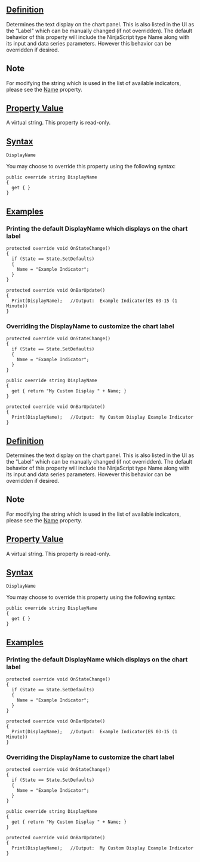 ## [Definition](https://developer.ninjatrader.com/docs/desktop/indicator_displayname\#definition)

Determines the text display on the chart panel. This is also listed in the UI as the "Label" which can be manually changed (if not overridden). The default behavior of this property will include the NinjaScript type Name along with its input and data series parameters. However this behavior can be overridden if desired.

## Note

For modifying the string which is used in the list of available indicators, please see the [Name](https://developer.ninjatrader.com/docs/desktop/name) property.

## [Property Value](https://developer.ninjatrader.com/docs/desktop/indicator_displayname\#property-value)

A virtual string. This property is read-only.

## [Syntax](https://developer.ninjatrader.com/docs/desktop/indicator_displayname\#syntax)

`DisplayName`

You may choose to override this property using the following syntax:

```jsx-150469391 csharp
public override string DisplayName
{
  get { }
}

```

## [Examples](https://developer.ninjatrader.com/docs/desktop/indicator_displayname\#examples)

### Printing the default DisplayName which displays on the chart label

```jsx-150469391 csharp
protected override void OnStateChange()
{
  if (State == State.SetDefaults)
  {
    Name = "Example Indicator";
  }
}

protected override void OnBarUpdate()
{
  Print(DisplayName);   //Output:  Example Indicator(ES 03-15 (1 Minute))
}

```

### Overriding the DisplayName to customize the chart label

```jsx-150469391 csharp
protected override void OnStateChange()
{
  if (State == State.SetDefaults)
  {
    Name = "Example Indicator";
  }
}

public override string DisplayName
{
  get { return "My Custom Display " + Name; }
}

protected override void OnBarUpdate()
{
  Print(DisplayName);   //Output:  My Custom Display Example Indicator
}

```

## [Definition](https://developer.ninjatrader.com/docs/desktop/indicator_displayname\#definition)

Determines the text display on the chart panel. This is also listed in the UI as the "Label" which can be manually changed (if not overridden). The default behavior of this property will include the NinjaScript type Name along with its input and data series parameters. However this behavior can be overridden if desired.

## Note

For modifying the string which is used in the list of available indicators, please see the [Name](https://developer.ninjatrader.com/docs/desktop/name) property.

## [Property Value](https://developer.ninjatrader.com/docs/desktop/indicator_displayname\#property-value)

A virtual string. This property is read-only.

## [Syntax](https://developer.ninjatrader.com/docs/desktop/indicator_displayname\#syntax)

`DisplayName`

You may choose to override this property using the following syntax:

```jsx-150469391 csharp
public override string DisplayName
{
  get { }
}

```

## [Examples](https://developer.ninjatrader.com/docs/desktop/indicator_displayname\#examples)

### Printing the default DisplayName which displays on the chart label

```jsx-150469391 csharp
protected override void OnStateChange()
{
  if (State == State.SetDefaults)
  {
    Name = "Example Indicator";
  }
}

protected override void OnBarUpdate()
{
  Print(DisplayName);   //Output:  Example Indicator(ES 03-15 (1 Minute))
}

```

### Overriding the DisplayName to customize the chart label

```jsx-150469391 csharp
protected override void OnStateChange()
{
  if (State == State.SetDefaults)
  {
    Name = "Example Indicator";
  }
}

public override string DisplayName
{
  get { return "My Custom Display " + Name; }
}

protected override void OnBarUpdate()
{
  Print(DisplayName);   //Output:  My Custom Display Example Indicator
}

```